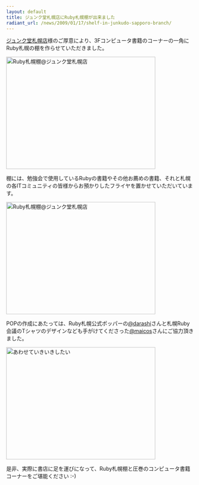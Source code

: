 ```yaml
---
layout: default
title: ジュンク堂札幌店にRuby札幌棚が出来ました
radiant_url: /news/2009/01/17/shelf-in-junkudo-sapporo-branch/
---
```

[ジュンク堂札幌店](http://www.junkudo.co.jp/sapporo.htm)様のご厚意により、3Fコンピュータ書籍のコーナーの一角にRuby札幌の棚を作らせていただきました。

<a href="http://www.flickr.com/photos/snoozer/3200769177/" title="Ruby札幌棚@ジュンク堂札幌店 by snoozer05, on Flickr"><img src="http://farm4.static.flickr.com/3387/3200769177_c9e6b31afb.jpg" width="400" height="300" alt="Ruby札幌棚@ジュンク堂札幌店" /></a>

棚には、勉強会で使用しているRubyの書籍やその他お薦めの書籍、それと札幌の各ITコミュニティの皆様からお預かりしたフライヤを置かせていただいています。

<a href="http://www.flickr.com/photos/snoozer/3200769463/" title="Ruby札幌棚@ジュンク堂札幌店 by snoozer05, on Flickr"><img src="http://farm4.static.flickr.com/3505/3200769463_c6e8d2100c.jpg" width="400" height="300" alt="Ruby札幌棚@ジュンク堂札幌店" /></a>

POPの作成にあたっては、Ruby札幌公式ポッパーの[@darashi](http://d.hatena.ne.jp/darashi)さんと札幌Ruby会議のTシャツのデザインなども手がけてくださった[@maicos](http://d.hatena.ne.jp/maicos)さんにご協力頂きました。

<a href="http://www.flickr.com/photos/snoozer/3201614132/" title="あわせていきいきしたい by snoozer05, on Flickr"><img src="http://farm4.static.flickr.com/3414/3201614132_e8a2b41f31.jpg" width="400" height="300" alt="あわせていきいきしたい" /></a>

是非、実際に書店に足を運びになって、Ruby札幌棚と圧巻のコンピュータ書籍コーナーをご堪能ください :-)
